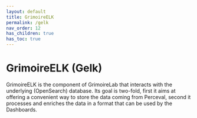 ```yaml
---
layout: default
title: GrimoireELK
permalink: /gelk
nav_order: 12
has_children: true
has_toc: true
---
```


# GrimoireELK (Gelk)

GrimoireELK is the component of GrimoireLab that interacts with the
underlying (OpenSearch) database. Its goal is two-fold, first it aims
at offering a convenient way to store the data coming from Perceval,
second it processes and enriches the data in a format that can be
used by the Dashboards.

